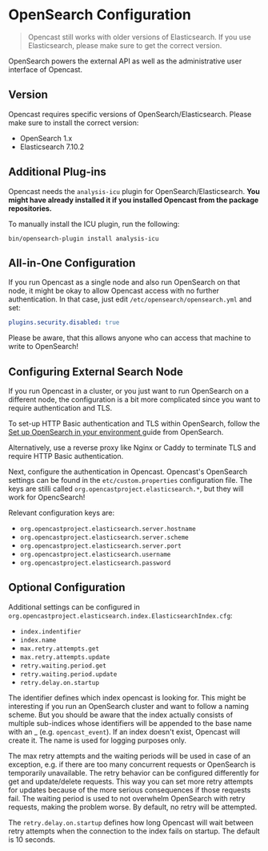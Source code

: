 OpenSearch Configuration
========================

> Opencast still works with older versions of Elasticsearch.
> If you use Elasticsearch, please make sure to get the correct version.

OpenSearch powers the external API as well as the administrative user interface of Opencast.


Version
-------

Opencast requires specific versions of OpenSearch/Elasticsearch.
Please make sure to install the correct version:

- OpenSearch 1.x
- Elasticsearch 7.10.2

Additional Plug-ins
-------------------

Opencast needs the `analysis-icu` plugin for OpenSearch/Elasticsearch.
**You might have already installed it if you installed Opencast from the package repositories.**

To manually install the ICU plugin, run the following:

```no-highlight
bin/opensearch-plugin install analysis-icu
```

All-in-One Configuration
------------------------

If you run Opencast as a single node and also run OpenSearch on that node, it might be okay to allow Opencast access
with no further authentication. In that case, just edit `/etc/opensearch/opensearch.yml` and set:

```yaml
plugins.security.disabled: true
```

Please be aware, that this allows anyone who can access that machine to write to OpenSearch!


Configuring External Search Node
--------------------------------

If you run Opencast in a cluster, or you just want to run OpenSearch on a different node, the configuration is a bit
more complicated since you want to require authentication and TLS.

<!-- While this links to the RPM guide, the steps are identical for other installation types: -->
To set-up HTTP Basic authentication and TLS within OpenSearch, follow the [Set up OpenSearch in your environment
](https://opensearch.org/docs/1.3/install-and-configure/install-opensearch/rpm/#step-3-set-up-opensearch-in-your-environment)
guide from OpenSearch.

Alternatively, use a reverse proxy like Nginx or Caddy to terminate TLS and require HTTP Basic authentication.

Next, configure the authentication in Opencast.
Opencast's OpenSearch settings can be found in the `etc/custom.properties` configuration file.
The keys are stilli called `org.opencastproject.elasticsearch.*`, but they will work for OpencSearch!

Relevant configuration keys are:

* `org.opencastproject.elasticsearch.server.hostname`
* `org.opencastproject.elasticsearch.server.scheme`
* `org.opencastproject.elasticsearch.server.port`
* `org.opencastproject.elasticsearch.username`
* `org.opencastproject.elasticsearch.password`


Optional Configuration
----------------------

Additional settings can be configured in `org.opencastproject.elasticsearch.index.ElasticsearchIndex.cfg`:

* `index.indentifier`
* `index.name`
* `max.retry.attempts.get`
* `max.retry.attempts.update`
* `retry.waiting.period.get`
* `retry.waiting.period.update`
* `retry.delay.on.startup`

The identifier defines which index opencast is looking for.
This might be interesting if you run an OpenSearch cluster and want to follow a naming scheme.
But you should be aware that the index actually consists of multiple sub-indices whose identifiers will be appended to
the base name with an _ (e.g. `opencast_event`).
If an index doesn't exist, Opencast will create it.
The name is used for logging purposes only.

The max retry attempts and the waiting periods will be used in case of an exception, e.g. if there are too many
concurrent requests or OpenSearch is temporarily unavailable.
The retry behavior can be configured differently for get and update/delete requests.
This way you can set more retry attempts for updates because of the more serious consequences if those requests fail.
The waiting period is used to not overwhelm OpenSearch with retry requests, making the problem worse.
By default, no retry will be attempted.

The `retry.delay.on.startup` defines how long Opencast will wait between retry attempts
when the connection to the index fails on startup. The default is 10 seconds.
